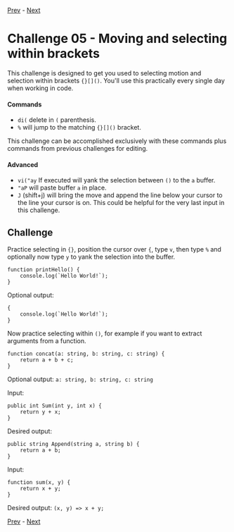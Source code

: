 [Prev](./challenge04.md) - [Next](./challenge06.md)

# Challenge 05 - Moving and selecting within brackets

This challenge is designed to get you used to selecting motion and selection within brackets `{}[]()`.
You'll use this practically every single day when working in code.

#### Commands

* `di(` delete in `(` parenthesis.
* `%` will jump to the matching `{}[]()` bracket.

This challenge can be accomplished exclusively with these commands plus commands from previous challenges for editing.

#### Advanced

* `vi("ay` If executed will yank the selection between `()` to the `a` buffer.
* `"aP` will paste buffer `a` in place.
* `J` (shift+j) will bring the move and append the line below your cursor to the line your cursor is on.
This could be helpful for the very last input in this challenge.

## Challenge

Practice selecting in `{}`, position the cursor over `{`, type `v`, then type `%` and optionally now type `y` to yank the selection into the buffer.

```
function printHello() {
    console.log(`Hello World!`);
}
```

Optional output:
```
{
    console.log(`Hello World!`);
}
```

Now practice selecting within `()`, for example if you want to extract arguments from a function.

```
function concat(a: string, b: string, c: string) {
    return a + b + c;
}
```

Optional output: `a: string, b: string, c: string`

Input:

```
public int Sum(int y, int x) {
    return y + x;
}
```

Desired output:

```
public string Append(string a, string b) {
    return a + b;
}
```

Input:

```
function sum(x, y) {
    return x + y;
}
```

Desired output: `(x, y) => x + y;`

[Prev](./challenge04.md) - [Next](./challenge06.md)
